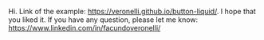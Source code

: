 
Hi. Link of the example: https://veronelli.github.io/button-liquid/.
I hope that you liked it. If you have any question, please let me know: https://www.linkedin.com/in/facundoveronelli/
